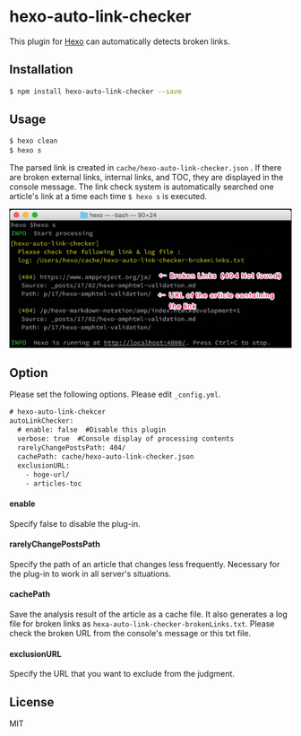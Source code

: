 # hexo-auto-link-checker

This plugin for [Hexo](https://hexo.io/) can automatically detects broken links.


## Installation

``` bash
$ npm install hexo-auto-link-checker --save
```

## Usage

``` bash
$ hexo clean
$ hexo s
```

The parsed link is created in `cache/hexo-auto-link-checker.json` . If there are broken external links, internal links, and TOC, they are displayed in the console message. The link check system is automatically searched one article's link at a time each time `$ hexo s` is executed.

![Screenshot](img/sample.png)

## Option

Please set the following options. Please edit `_config.yml`.

```
# hexo-auto-link-chekcer
autoLinkChecker:
  # enable: false  #Disable this plugin
  verbose: true  #Console display of processing contents
  rarelyChangePostsPath: 404/
  cachePath: cache/hexo-auto-link-checker.json
  exclusionURL:
    - hoge-url/
    - articles-toc
```

#### enable

Specify false to disable the plug-in.

#### rarelyChangePostsPath

Specify the path of an article that changes less frequently. Necessary for the plug-in to work in all server's situations.

#### cachePath

Save the analysis result of the article as a cache file. It also generates a log file for broken links as `hexa-auto-link-checker-brokenLinks.txt`. Please check the broken URL from the console's message or this txt file.

#### exclusionURL

Specify the URL that you want to exclude from the judgment.


## License

MIT

[Hexo]: http://hexo.io/
